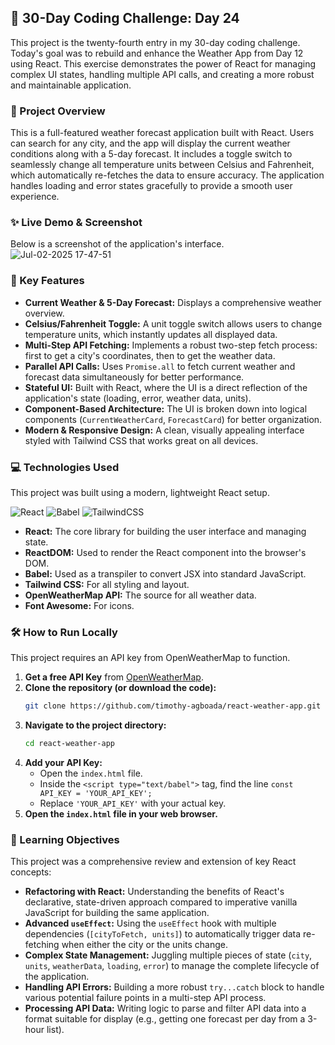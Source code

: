 ## 🚀 30-Day Coding Challenge: Day 24

This project is the twenty-fourth entry in my 30-day coding challenge. Today's goal was to rebuild and enhance the Weather App from Day 12 using React. This exercise demonstrates the power of React for managing complex UI states, handling multiple API calls, and creating a more robust and maintainable application.

### 📖 Project Overview

This is a full-featured weather forecast application built with React. Users can search for any city, and the app will display the current weather conditions along with a 5-day forecast. It includes a toggle switch to seamlessly change all temperature units between Celsius and Fahrenheit, which automatically re-fetches the data to ensure accuracy. The application handles loading and error states gracefully to provide a smooth user experience.

### ✨ Live Demo & Screenshot

Below is a screenshot of the application's interface.
![Jul-02-2025 17-47-51](https://github.com/user-attachments/assets/fdc57b95-de96-49ff-ba43-38af5d948866)


### 🌟 Key Features

* **Current Weather & 5-Day Forecast:** Displays a comprehensive weather overview.
* **Celsius/Fahrenheit Toggle:** A unit toggle switch allows users to change temperature units, which instantly updates all displayed data.
* **Multi-Step API Fetching:** Implements a robust two-step fetch process: first to get a city's coordinates, then to get the weather data.
* **Parallel API Calls:** Uses `Promise.all` to fetch current weather and forecast data simultaneously for better performance.
* **Stateful UI:** Built with React, where the UI is a direct reflection of the application's state (loading, error, weather data, units).
* **Component-Based Architecture:** The UI is broken down into logical components (`CurrentWeatherCard`, `ForecastCard`) for better organization.
* **Modern & Responsive Design:** A clean, visually appealing interface styled with Tailwind CSS that works great on all devices.

### 💻 Technologies Used

This project was built using a modern, lightweight React setup.

![React](https://img.shields.io/badge/react-%2320232a.svg?style=for-the-badge&logo=react&logoColor=%2361DAFB)
![Babel](https://img.shields.io/badge/Babel-%23F9DC3e.svg?style=for-the-badge&logo=babel&logoColor=black)
![TailwindCSS](https://img.shields.io/badge/tailwindcss-%2338B2AC.svg?style=for-the-badge&logo=tailwind-css&logoColor=white)

* **React:** The core library for building the user interface and managing state.
* **ReactDOM:** Used to render the React component into the browser's DOM.
* **Babel:** Used as a transpiler to convert JSX into standard JavaScript.
* **Tailwind CSS:** For all styling and layout.
* **OpenWeatherMap API:** The source for all weather data.
* **Font Awesome:** For icons.

### 🛠️ How to Run Locally

This project requires an API key from OpenWeatherMap to function.

1.  **Get a free API Key** from [OpenWeatherMap](https://openweathermap.org/).
2.  **Clone the repository (or download the code):**
    ```bash
    git clone https://github.com/timothy-agboada/react-weather-app.git
    ```
3.  **Navigate to the project directory:**
    ```bash
    cd react-weather-app
    ```
4.  **Add your API Key:**
    * Open the `index.html` file.
    * Inside the `<script type="text/babel">` tag, find the line `const API_KEY = 'YOUR_API_KEY';`
    * Replace `'YOUR_API_KEY'` with your actual key.
5.  **Open the `index.html` file in your web browser.**

### 🎯 Learning Objectives

This project was a comprehensive review and extension of key React concepts:

* **Refactoring with React:** Understanding the benefits of React's declarative, state-driven approach compared to imperative vanilla JavaScript for building the same application.
* **Advanced `useEffect`:** Using the `useEffect` hook with multiple dependencies (`[cityToFetch, units]`) to automatically trigger data re-fetching when either the city or the units change.
* **Complex State Management:** Juggling multiple pieces of state (`city`, `units`, `weatherData`, `loading`, `error`) to manage the complete lifecycle of the application.
* **Handling API Errors:** Building a more robust `try...catch` block to handle various potential failure points in a multi-step API process.
* **Processing API Data:** Writing logic to parse and filter API data into a format suitable for display (e.g., getting one forecast per day from a 3-hour list).

